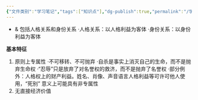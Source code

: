 ```yaml
---
{"文件类别":"学习笔记","tags":["知识点"],"dg-publish":true,"permalink":"/学习笔记studyup/知识点cheese/人身关系/","dgPassFrontmatter":true,"created":"2024-07-02T21:28:53.906+08:00","updated":"2024-09-11T12:19:22.324+08:00"}
---
```


- & 包括人格关系和身份关系
·人格关系：以人格利益为客体
·身份关系：以身份利益为客体

**基本特征**
1. 原则上专属性
·不可移转、不可抛弃
·自杀是事实上消灭自己的生命，而不是抛弃生命权
·“忍辱”只是放弃了对名誉权的救济，而不是抛弃了名誉权
·部分例外：人格权上的财产利益。姓名、肖像、声音语言人格利益等可许可他人使用，“死别” 意义上可能具有非专属性
2. 无直接经济价值
